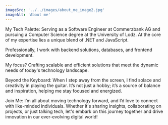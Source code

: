 ```yaml
---
imageSrc: '../../images/about_me_image2.jpg'
imageAlt: 'About me'
---
```




My Tech Palette: 
Serving as a Software Engineer at Commerzbank AG and pursuing a Computer Science degree at the University of Lodz. At the core of my expertise lies a unique blend of .NET and JavaScript. 

Professionally, I work with backend solutions, databases, and frontend development. 

My focus? Crafting scalable and efficient solutions that meet the dynamic needs of today's technology landscape. 

Beyond the Keyboard: When I step away from the screen, I find solace and creativity in playing the guitar. It’s not just a hobby; it’s a source of balance and inspiration, helping me stay focused and energized.

Join Me: I’m all about moving technology forward, and I’d love to connect with like-minded individuals. Whether it's sharing insights, collaborating on projects, or just talking tech, let's embark on this journey together and drive innovation in our ever-evolving digital world!